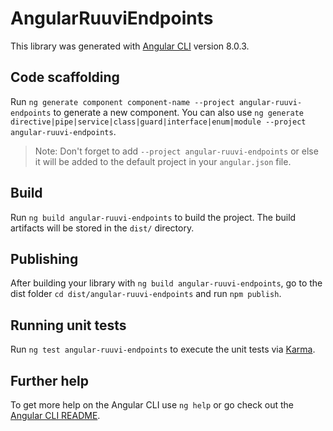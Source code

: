 # AngularRuuviEndpoints

This library was generated with [Angular CLI](https://github.com/angular/angular-cli) version 8.0.3.

## Code scaffolding

Run `ng generate component component-name --project angular-ruuvi-endpoints` to generate a new component. You can also use `ng generate directive|pipe|service|class|guard|interface|enum|module --project angular-ruuvi-endpoints`.
> Note: Don't forget to add `--project angular-ruuvi-endpoints` or else it will be added to the default project in your `angular.json` file. 

## Build

Run `ng build angular-ruuvi-endpoints` to build the project. The build artifacts will be stored in the `dist/` directory.

## Publishing

After building your library with `ng build angular-ruuvi-endpoints`, go to the dist folder `cd dist/angular-ruuvi-endpoints` and run `npm publish`.

## Running unit tests

Run `ng test angular-ruuvi-endpoints` to execute the unit tests via [Karma](https://karma-runner.github.io).

## Further help

To get more help on the Angular CLI use `ng help` or go check out the [Angular CLI README](https://github.com/angular/angular-cli/blob/master/README.md).
